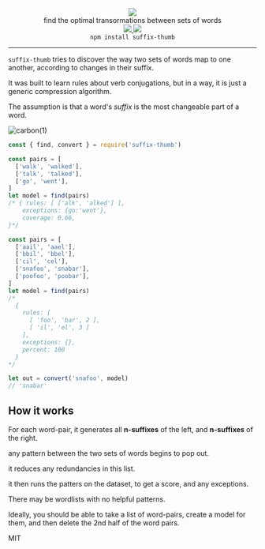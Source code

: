 <div align="center">
  <img src="https://cloud.githubusercontent.com/assets/399657/23590290/ede73772-01aa-11e7-8915-181ef21027bc.png" />

  <div>find the optimal transormations between sets of words</div>
  
  <!-- npm version -->
  <a href="https://npmjs.org/package/suffix-thumb">
    <img src="https://img.shields.io/npm/v/suffix-thumb.svg?style=flat-square" />
  </a>
  
  <!-- file size -->
  <a href="https://unpkg.com/suffix-thumb/builds/suffix-thumb.min.js">
    <img src="https://badge-size.herokuapp.com/spencermountain/suffix-thumb/master/builds/suffix-thumb.min.js" />
  </a>

   <div align="center">
    <code>npm install suffix-thumb</code>
  </div>
  
   <hr/>
  
</div>

`suffix-thumb` tries to discover the way two sets of words map to one another, according to changes in their suffix.

It was built to learn rules about verb conjugations, but in a way, it is just a generic compression algorithm.

The assumption is that a word's _suffix_ is the most changeable part of a word.

![carbon(1)](https://user-images.githubusercontent.com/399657/79898840-e7e66780-83d9-11ea-9ff3-099bf39cf892.png)

```js
const { find, convert } = require('suffix-thumb')

const pairs = [
  ['walk', 'walked'],
  ['talk', 'talked'],
  ['go', 'went'],
]
let model = find(pairs)
/* { rules: [ ['alk', 'alked'] ],
    exceptions: {go:'went'},
    coverage: 0.66,
}*/

const pairs = [
  ['aail', 'aael'],
  ['bbil', 'bbel'],
  ['cil', 'cel'],
  ['snafoo', 'snabar'],
  ['poofoo', 'poobar'],
]
let model = find(pairs)
/*
  { 
    rules: [ 
      [ 'foo', 'bar', 2 ],
      [ 'il', 'el', 3 ]
    ],
    exceptions: {},
    percent: 100 
  }
*/

let out = convert('snafoo', model)
// 'snabar'
```

## How it works

For each word-pair, it generates all **n-suffixes** of the left, and **n-suffixes** of the right.

any pattern between the two sets of words begins to pop out.

it reduces any redundancies in this list.

it then runs the patters on the dataset, to get a score, and any exceptions.

There may be wordlists with no helpful patterns.

Ideally, you should be able to take a list of word-pairs, create a model for them, and then delete the 2nd half of the word pairs.

MIT
